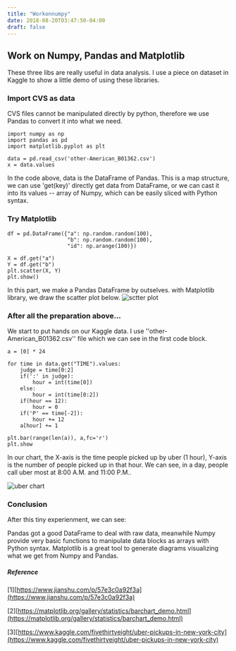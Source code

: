 ```yaml
---
title: "Workonnumpy"
date: 2018-08-20T03:47:50-04:00
draft: false
---
```


## Work on Numpy, Pandas and Matplotlib

These three libs are really useful in data analysis. I use a piece on dataset in Kaggle to show a little demo of using these libraries.

### Import CVS as data
CVS files cannot be manipulated directly by python, therefore we use Pandas to convert it into what we need.

```
import numpy as np
import pandas as pd
import matplotlib.pyplot as plt

data = pd.read_csv('other-American_B01362.csv')
x = data.values
```
In the code above, data is the DataFrame of Pandas. This is a map structure, we can use 'get(key)' directly get data from DataFrame, or we can cast it into its values -- array of Numpy, which can be easily sliced with Python syntax.

### Try Matplotlib

```
df = pd.DataFrame({"a": np.random.random(100),
                   "b": np.random.random(100),
                   "id": np.arange(100)})

X = df.get("a")
Y = df.get("b")
plt.scatter(X, Y)
plt.show()

```
In this part, we make a Pandas DataFrame by outselves. with Matplotlib library, we draw the scatter plot below.
![sctter plot](https://tuchuang-1256147041.cos.na-toronto.myqcloud.com/Screen%20Shot%202018-08-20%20at%205.46.33%20AM.png)

### After all the preparation above...

We start to put hands on our Kaggle data. I use ''other-American_B01362.csv'' file which we can see in the first code block.

```
a = [0] * 24

for time in data.get("TIME").values:
    judge = time[0:2]
    if(':' in judge):
        hour = int(time[0])
    else:
        hour = int(time[0:2])
    if(hour == 12):
        hour = 0
    if('P' == time[-2]):
        hour += 12
    a[hour] += 1

plt.bar(range(len(a)), a,fc='r')
plt.show

```

In our chart, the X-axis is the time people picked up by uber (1 hour), Y-axis is the number of people picked up in that hour. We can see, in a day, people call uber most at 8:00 A.M. and 11:00 P.M..

![uber chart](https://tuchuang-1256147041.cos.na-toronto.myqcloud.com/Screen%20Shot%202018-08-20%20at%205.27.31%20AM.png)


### Conclusion

After this tiny experienment, we can see:

Pandas got a good DataFrame to deal with raw data, meanwhile Numpy provide very basic functions to manipulate data blocks as arrays with Python syntax.
Matplotlib is a great tool to generate diagrams visualizing what we get from Numpy and Pandas.

##### Reference
[1][https://www.jianshu.com/p/57e3c0a92f3a](https://www.jianshu.com/p/57e3c0a92f3a)

[2][https://matplotlib.org/gallery/statistics/barchart_demo.html](https://matplotlib.org/gallery/statistics/barchart_demo.html)

[3][https://www.kaggle.com/fivethirtyeight/uber-pickups-in-new-york-city](https://www.kaggle.com/fivethirtyeight/uber-pickups-in-new-york-city)













